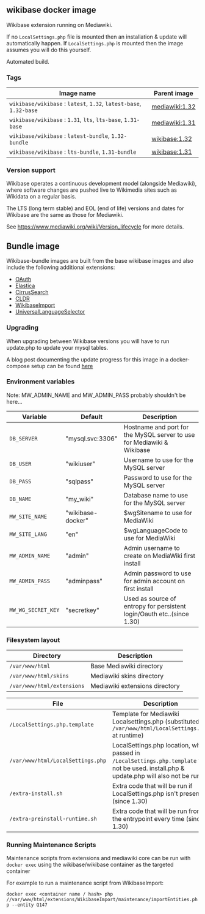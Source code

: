 ## wikibase docker image

Wikibase extension running on Mediawiki.

If no `LocalSettings.php` file is mounted then an installation & update will automatically happen.
If `LocalSettings.php` is mounted then the image assumes you will do this yourself.

Automated build.

### Tags

Image name                                                            | Parent image
-----------------------------------------------------------------     | ------------------------
`wikibase/wikibase` : `latest`, `1.32`, `latest-base`, `1.32-base`    | [mediawiki:1.32](https://hub.docker.com/_/mediawiki/)
`wikibase/wikibase` : `1.31`, `lts`, `lts-base`, `1.31-base`          | [mediawiki:1.31](https://hub.docker.com/_/mediawiki/)
`wikibase/wikibase` : `latest-bundle`, `1.32-bundle`                  | [wikibase:1.32](https://hub.docker.com/r/wikibase/wikibase/)
`wikibase/wikibase` : `lts-bundle`, `1.31-bundle`                     | [wikibase:1.31](https://hub.docker.com/r/wikibase/wikibase/)

### Version support

Wikibase operates a continuous development model (alongside Mediawiki), where software changes are pushed live to Wikimedia sites such as Wikidata on a regular basis.

The LTS (long term stable) and EOL (end of life) versions and dates for Wikibase are the same as those for Mediawiki.

See https://www.mediawiki.org/wiki/Version_lifecycle for more details.

## Bundle image
Wikibase-bundle images are built from the base wikibase images and also include the following additional extensions:
- [OAuth](https://www.mediawiki.org/wiki/Extension:OAuth)
- [Elastica](https://www.mediawiki.org/wiki/Extension:Elastica)
- [CirrusSearch](https://www.mediawiki.org/wiki/Extension:CirrusSearch)
- [CLDR](https://www.mediawiki.org/wiki/Extension:CLDR)
- [WikibaseImport](https://github.com/filbertkm/WikibaseImport)
- [UniversalLanguageSelector](https://www.mediawiki.org/wiki/Extension:UniversalLanguageSelector)

### Upgrading

When upgrading between Wikibase versions you will have to run update.php to update your mysql tables.

A blog post documenting the update progress for this image in a docker-compose setup can be found [here](https://addshore.com/2019/01/wikibase-docker-mediawiki-wikibase-update/)


### Environment variables

Note: MW_ADMIN_NAME and MW_ADMIN_PASS probably shouldn't be here...

Variable          | Default              | Description
------------------|  --------------------| ----------
`DB_SERVER`       | "mysql.svc:3306"     | Hostname and port for the MySQL server to use for Mediawiki & Wikibase
`DB_USER`         | "wikiuser"           | Username to use for the MySQL server
`DB_PASS`         | "sqlpass"            | Password to use for the MySQL server
`DB_NAME`         | "my_wiki"            | Database name to use for the MySQL server
`MW_SITE_NAME`    | "wikibase-docker"    | $wgSitename to use for MediaWiki
`MW_SITE_LANG`    | "en"                 | $wgLanguageCode to use for MediaWiki
`MW_ADMIN_NAME`   | "admin"              | Admin username to create on MediaWiki first install
`MW_ADMIN_PASS`   | "adminpass"          | Admin password to use for admin account on first install
`MW_WG_SECRET_KEY`| "secretkey"          | Used as source of entropy for persistent login/Oauth etc..(since 1.30)

### Filesystem layout

Directory                         | Description
--------------------------------- | ------------------------------------------------------------------------------
`/var/www/html`                   | Base Mediawiki directory
`/var/www/html/skins`             | Mediawiki skins directory
`/var/www/html/extensions`        | Mediawiki extensions directory

File                              | Description
--------------------------------- | ------------------------------------------------------------------------------
`/LocalSettings.php.template`     | Template for Mediawiki Localsettings.php (substituted to `/var/www/html/LocalSettings.php` at runtime)
`/var/www/html/LocalSettings.php` | LocalSettings.php location, when passed in `/LocalSettings.php.template` will not be used. install.php & update.php will also not be run.
`/extra-install.sh`               | Extra code that will be run if LocalSettings.php isn't present (since 1.30)
`/extra-preinstall-runtime.sh`    | Extra code that will be run from the entrypoint every time (since 1.30)

### Running Maintenance Scripts
Maintenance scripts from extensions and mediawiki core can be run with `docker exec` using the wikibase/wikibase container as the targeted container

For example to run a maintenance script from WikibaseImport:

```docker exec <container name / hash> php //var/www/html/extensions/WikibaseImport/maintenance/importEntities.php --entity Q147```
